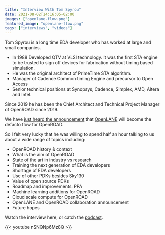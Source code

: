 ```yaml
---
title: "Interview With Tom Spyrou"
date: 2021-08-02T14:16:05+02:00
images: ["openlane-flow.png"]
featured_image: "openlane-flow.png"
tags: ["interviews", "videos"]
---
```


Tom Spyrou is a long time EDA developer who has worked at large and small companies.

* In 1988 Developed QTV at VLSI technology. It was the first STA engine to be trusted to sign off devices for fabrication without timing based simulation. 
* He was the original architect of PrimeTime STA algorithm.
* Manager of Cadence Common timing Engine and precursor to Open Access
* Senior technical positions at Synopsys, Cadence, Simplex, AMD, Altera and Intel.

Since 2019 he has been the Chief Architect and Technical Project Manager of OpenROAD since 2019.

We have [just heard the announcement](https://www.design-reuse.com/news/50383/efabless-openroad-openlane.html) that [OpenLANE](/terminology/openlane) will become the defacto flow for OpenROAD.

So I felt very lucky that he was willing to spend half an hour talking to us about a wide range of topics including:

* OpenROAD history & context
* What is the aim of OpenROAD
* State of the art in industry vs research
* Training the next generation of EDA developers
* Shortage of EDA developers
* Use of other PDKs besides Sky130
* Value of open source PDKs
* Roadmap and improvements: PPA
* Machine learning additions for OpenROAD
* Cloud scale compute for OpenROAD
* OpenLANE and OpenROAD collaboration announcement
* Future hopes

Watch the interview here, or catch the [podcast](https://www.podcasts.com/zero-to-asic-course).

{{< youtube nSNQNp6Mz8Q >}}
